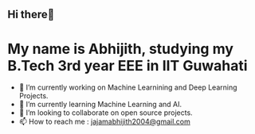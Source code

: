 ## Hi there👋

# My name is Abhijith, studying my B.Tech 3rd year EEE in IIT Guwahati

- 🔭 I’m currently working on Machine Learnining and Deep Learning Projects.
- 🌱 I’m currently learning Machine Learning and AI.
- 👯 I’m looking to collaborate on open source projects.
- 📫 How to reach me : jajamabhijith2004@gmail.com
<!--
**jajamabhijith/jajamabhijith** is a ✨ _special_ ✨ repository because its `README.md` (this file) appears on your GitHub profile.

Here are some ideas to get you started:

- 🔭 I’m currently working on ...
- 🌱 I’m currently learning ...
- 👯 I’m looking to collaborate on ...
- 🤔 I’m looking for help with ...
- 💬 Ask me about ...
- 📫 How to reach me: ...
- 😄 Pronouns: ...
- ⚡ Fun fact: ...
-->
